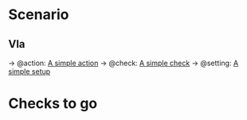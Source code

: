 # Scenario
## Vla
-> @action: [A simple action](#actions-simple-action)
-> @check: [A simple check](#checks-simple-check)
-> @setting: [A simple setup](#settings-simple-setup)
# Checks to go
